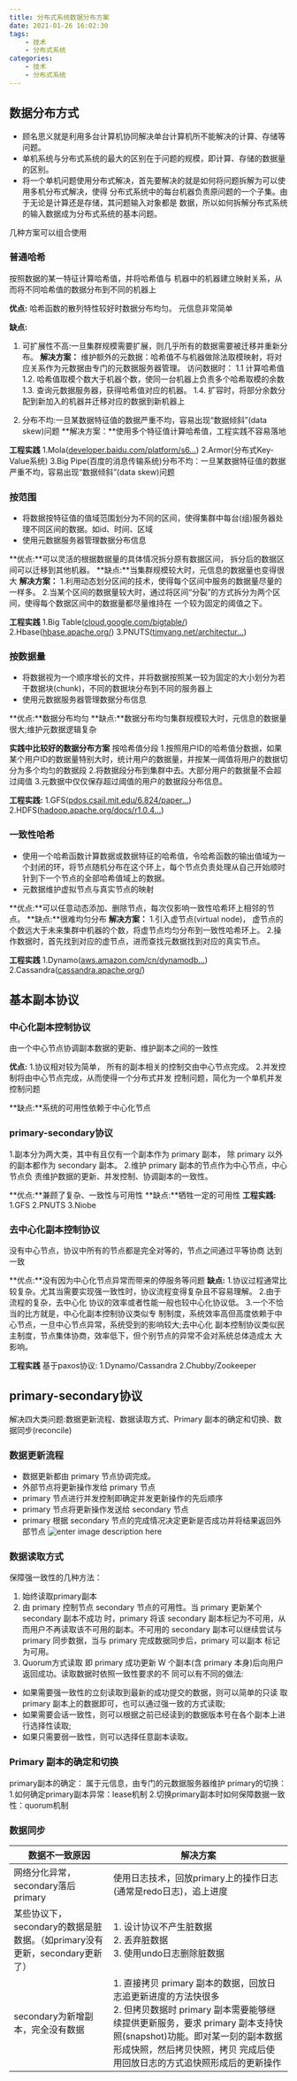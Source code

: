 ```yaml
---
title: 分布式系统数据分布方案
date: 2021-01-26 16:02:30
tags:
	- 技术
	- 分布式系统
categories:
	- 技术
	- 分布式系统
---
```


## 数据分布方式

- 顾名思义就是利用多台计算机协同解决单台计算机所不能解决的计算、存储等问题。
- 单机系统与分布式系统的最大的区别在于问题的规模，即计算、存储的数据量的区别。
- 将一个单机问题使用分布式解决，首先要解决的就是如何将问题拆解为可以使用多机分布式解决，使得 分布式系统中的每台机器负责原问题的一个子集。由于无论是计算还是存储，其问题输入对象都是 数据，所以如何拆解分布式系统的输入数据成为分布式系统的基本问题。

几种方案可以组合使用
### 普通哈希
按照数据的某一特征计算哈希值，并将哈希值与 机器中的机器建立映射关系，从而将不同哈希值的数据分布到不同的机器上

**优点:**
哈希函数的散列特性较好时数据分布均匀。
元信息非常简单

**缺点:**
1. 可扩展性不高:一旦集群规模需要扩展，则几乎所有的数据需要被迁移并重新分布。
**解决方案：**
维护额外的元数据：哈希值不与机器做除法取模映射，将对应关系作为元数据由专门的元数据服务器管理。
访问数据时：
1.1 计算哈希值
1.2. 哈希值取模个数大于机器个数，使同一台机器上负责多个哈希取模的余数
1.3. 查询元数据服务器，获得哈希值对应的机器。
1.4. 扩容时，将部分余数分配到新加入的机器并迁移对应的数据到新机器上

2. 分布不均:一旦某数据特征值的数据严重不均，容易出现“数据倾斜”(data skew)问题
**解决方案：**使用多个特征值计算哈希值，工程实践不容易落地


**工程实践**
1.Mola([developer.baidu.com/platform/s6…](https://developer.baidu.com/platform/s60))
2.Armor(分布式Key-Value系统)
3.Big Pipe(百度的消息传输系统)分布不均：一旦某数据特征值的数据严重不均，容易出现“数据倾斜”(data skew)问题


### 按范围
- 将数据按特征值的值域范围划分为不同的区间，使得集群中每台(组)服务器处理不同区间的数据。如id、时间、区域
- 使用元数据服务器管理数据分布信息

**优点:**可以灵活的根据数据量的具体情况拆分原有数据区间， 拆分后的数据区间可以迁移到其他机器。
**缺点:**当集群规模较大时，元信息的数据量也变得很大
**解决方案：**
1.利用动态划分区间的技术，使得每个区间中服务的数据量尽量的一样多。
2.当某个区间的数据量较大时，通过将区间“分裂”的方式拆分为两个区间，使得每个数据区间中的数据量都尽量维持在 一个较为固定的阈值之下。 

**工程实践**
1.Big Table([cloud.google.com/bigtable/](https://cloud.google.com/bigtable/))
2.Hbase([hbase.apache.org/](https://hbase.apache.org/))
3.PNUTS([timyang.net/architectur…](https://timyang.net/architecture/yahoo-pnuts/))

### 按数据量
- 将数据视为一个顺序增长的文件，并将数据按照某一较为固定的大小划分为若干数据块(chunk)，不同的数据块分布到不同的服务器上
- 使用元数据服务器管理数据分布信息

**优点:**数据分布均匀
**缺点:**数据分布均匀集群规模较大时，元信息的数据量很大;维护元数据逻辑复杂 

**实践中比较好的数据分布方案**
按哈希值分段
1.按照用户ID的哈希值分数据，如果某个用户ID的数据量特别大时，统计用户的数据量，并按某一阈值将用户的数据切分为多个均匀的数据段
2.将数据段分布到集群中去。大部分用户的数据量不会超过阈值
3.元数据中仅仅保存超过阈值的用户的数据段分布信息。

**工程实践:**
1.GFS([pdos.csail.mit.edu/6.824/paper…](https://pdos.csail.mit.edu/6.824/papers/gfs.pdf))
2.HDFS([hadoop.apache.org/docs/r1.0.4…](https://hadoop.apache.org/docs/r1.0.4/cn/hdfs_design.html))

### 一致性哈希
- 使用一个哈希函数计算数据或数据特征的哈希值，令哈希函数的输出值域为一个封闭的环，将节点随机分布在这个环上，每个节点负责处理从自己开始顺时针到下一个节点的全部哈希值域上的数据。
- 元数据维护虚拟节点与真实节点的映射

**优点:**可以任意动态添加、删除节点，每次仅影响一致性哈希环上相邻的节点。
**缺点:**很难均匀分布
**解决方案：**
1.引入虚节点(virtual node)， 虚节点的个数远大于未来集群中机器的个数，将虚节点均匀分布到一致性哈希环上。
2.操作数据时，首先找到对应的虚节点，进而查找元数据找到对应的真实节点。

**工程实践**
1.Dynamo([aws.amazon.com/cn/dynamodb…](https://aws.amazon.com/cn/dynamodb/))
2.Cassandra([cassandra.apache.org/](http://cassandra.apache.org/))

## 基本副本协议
### 中心化副本控制协议
由一个中心节点协调副本数据的更新、维护副本之间的一致性

**优点:**
1.协议相对较为简单， 所有的副本相关的控制交由中心节点完成。
2.并发控制将由中心节点完成，从而使得一个分布式并发 控制问题，简化为一个单机并发控制问题

**缺点:**系统的可用性依赖于中心化节点

### primary-secondary协议
1.副本分为两大类，其中有且仅有一个副本作为 primary 副本， 除 primary 以外的副本都作为 secondary 副本。
2.维护 primary 副本的节点作为中心节点，中心节点负 责维护数据的更新、并发控制、协调副本的一致性。 

**优点:**兼顾了复杂、一致性与可用性 
**缺点:**牺牲一定的可用性 
**工程实践:**
1.GFS
2.PNUTS
3.Niobe

### 去中心化副本控制协议
没有中心节点，协议中所有的节点都是完全对等的，节点之间通过平等协商 达到一致 

**优点:**没有因为中心化节点异常而带来的停服务等问题 
**缺点:**
1.协议过程通常比较复杂。尤其当需要实现强一致性时，协议流程变得复杂且不容易理解。
2.由于流程的复杂，去中心化 协议的效率或者性能一般也较中心化协议低。
3.一个不恰当的比方就是，中心化副本控制协议类似专 制制度，系统效率高但高度依赖于中心节点，一旦中心节点异常，系统受到的影响较大;去中心化 副本控制协议类似民主制度，节点集体协商，效率低下，但个别节点的异常不会对系统总体造成太 大影响。

**工程实践**
基于paxos协议:
1.Dynamo/Cassandra
2.Chubby/Zookeeper

## primary-secondary协议

解决四大类问题:数据更新流程、数据读取方式、Primary 副本的确定和切换、数据同步(reconcile)

### 数据更新流程
- 数据更新都由 primary 节点协调完成。
- 外部节点将更新操作发给 primary 节点
- primary 节点进行并发控制即确定并发更新操作的先后顺序
- primary 节点将更新操作发送给 secondary 节点
- primary 根据 secondary 节点的完成情况决定更新是否成功并将结果返回外部节点
![enter image description here](https://km.woa.com/files/photos/pictures/202105/1621151834_80_w609_h195.png)

### 数据读取方式

保障强一致性的几种方法：
1. 始终读取primary副本
2. 由 primary 控制节点 secondary 节点的可用性。当 primary 更新某个 secondary 副本不成功 时，primary 将该 secondary 副本标记为不可用，从而用户不再读取该不可用的副本。不可用的 secondary 副本可以继续尝试与 primary 同步数据，当与 primary 完成数据同步后，primary 可以副本 标记为可用。
3. Quorum方式读取
即 primary 成功更新 W 个副本(含 primary 本身)后向用户返回成功。读取数据时依照一致性要求的不 同可以有不同的做法:

- 如果需要强一致性的立刻读取到最新的成功提交的数据，则可以简单的只读 取 primary 副本上的数据即可，也可以通过强一致的方式读取;
- 如果需要会话一致性，则可以根据之前已经读到的数据版本号在各个副本上进行选择性读取;
- 如果只需要弱一致性，则可以选择任意副本读取。


### Primary 副本的确定和切换

primary副本的确定： 属于元信息，由专门的元数据服务器维护
primary的切换：
1.如何确定primary副本异常：lease机制
2.切换primary副本时如何保障数据一致性：quorum机制

### 数据同步

|数据不一致原因 |解决方案 |
|----|----|
|网络分化异常，secondary落后primary |使用日志技术，回放primary上的操作日志(通常是redo日志)，追上进度 |
|某些协议下，secondary的数据是脏数据。（如primary没有更新，secondary更新了） |1. 设计协议不产生脏数据<br>2. 丢弃脏数据<br>3. 使用undo日志删除脏数据 |
|secondary为新增副本，完全没有数据 |1. 直接拷贝 primary 副本的数据，回放日志追更新进度的方法快很多<br>2. 但拷贝数据时 primary 副本需要能够继续提供更新服务，要求 primary 副本支持快照(snapshot)功能。即对某一刻的副本数据形成快照，然后拷贝快照，拷贝 完成后使用回放日志的方式追快照形成后的更新操作 |

